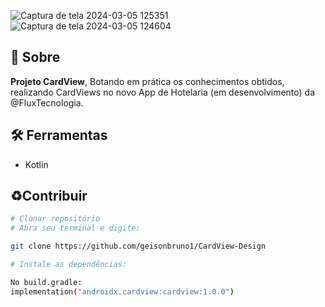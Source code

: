 ![Captura de tela 2024-03-05 125351](https://github.com/geisonbruno1/CardView-Example2/assets/110945121/68db092f-993f-4c56-8511-0ef5f3079097)
![Captura de tela 2024-03-05 124604](https://github.com/geisonbruno1/CardView-Example2/assets/110945121/b2f8c2f3-b195-46f0-891f-e1cf3cb32565)

<!-- <h1><a href"">Example Project Card V</a></h1> -->

## 📙 Sobre
 
 **Projeto CardView**, Botando em prática os conhecimentos obtidos, realizando CardViews no novo App de Hotelaria (em desenvolvimento) da @FluxTecnologia. 

## 🛠️ Ferramentas

- Kotlin

## ♻️Contribuir 

```bash
# Clonar repositório
# Abra seu terminal e digite:

git clone https://github.com/geisonbruno1/CardView-Design
```

```bash
# Instale as dependências:

No build.gradle: 
implementation("androidx.cardview:cardview:1.0.0")
```






 
